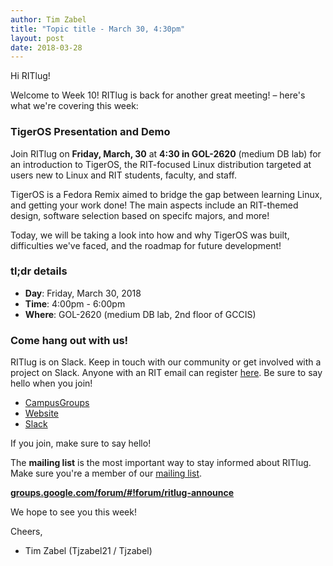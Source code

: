 ```yaml
---
author: Tim Zabel
title: "Topic title - March 30, 4:30pm"
layout: post
date: 2018-03-28
---
```


Hi RITlug!

Welcome to Week 10! RITlug is back for another great meeting! – here's what we're covering
this week:


### TigerOS Presentation and Demo

Join RITlug on **Friday, March, 30** at **4:30 in GOL-2620** (medium DB lab)
for an introduction to TigerOS, the RIT-focused Linux distribution targeted
at users new to Linux and RIT students, faculty, and staff.

TigerOS is a Fedora Remix aimed to bridge the gap between learning Linux, and
getting your work done! The main aspects include an RIT-themed design, software
selection based on specifc majors, and more!

Today, we will be taking a look into how and why TigerOS was built,
difficulties we've faced, and the roadmap for future development!

### tl;dr details

* **Day**: Friday, March 30, 2018
* **Time**: 4:00pm - 6:00pm
* **Where**: GOL-2620 (medium DB lab, 2nd floor of GCCIS)

### Come hang out with us!

RITlug is on Slack. Keep in touch with our community or get involved with a
project on Slack. Anyone with an RIT email can register
[here](https://rit-lug.slack.com/signup "Join the RITlug Slack"). Be sure to say
hello when you join!

* [CampusGroups](https://campusgroups.rit.edu/student_community?club_id=16071 "
RITlug on CampusGroups")
* [Website](http://ritlug.com "RIT Linux Users Group website")
* [Slack](https://rit-lug.slack.com/signup "Join the RITlug Slack")

If you join, make sure to say hello!

The **mailing list** is the most important way to stay informed about RITlug.
Make sure you're a member of our [mailing
list](https://groups.google.com/forum/#!forum/ritlug-announce "RITlug mailing
list - Google Groups").

**[groups.google.com/forum/#!forum/ritlug-announce](https://groups.google.com/forum/#!forum/ritlug-announce "RITlug mailing list - Google Groups")**

We hope to see you this week!

Cheers,
- Tim Zabel (Tjzabel21 / Tjzabel)


